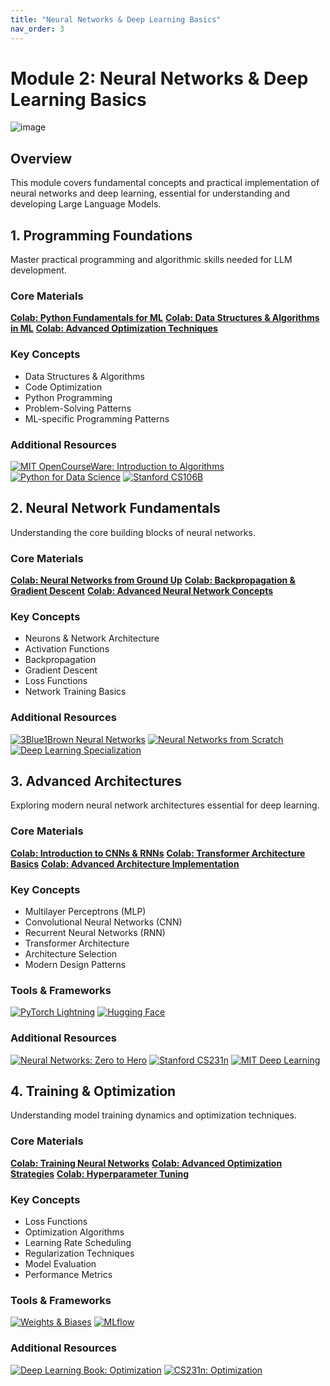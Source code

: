 ```yaml
---
title: "Neural Networks & Deep Learning Basics"
nav_order: 3
---
```



# Module 2: Neural Networks & Deep Learning Basics

![image](https://github.com/user-attachments/assets/c59bce3c-9dea-47b8-8d2a-aadb22662d10)

## Overview
This module covers fundamental concepts and practical implementation of neural networks and deep learning, essential for understanding and developing Large Language Models.

## 1. Programming Foundations
Master practical programming and algorithmic skills needed for LLM development.

### Core Materials
**[Colab: Python Fundamentals for ML](https://colab.research.google.com/drive/...)**
**[Colab: Data Structures & Algorithms in ML](https://colab.research.google.com/drive/...)**
**[Colab: Advanced Optimization Techniques](https://colab.research.google.com/drive/...)**

### Key Concepts
- Data Structures & Algorithms
- Code Optimization
- Python Programming
- Problem-Solving Patterns
- ML-specific Programming Patterns

### Additional Resources
[![MIT OpenCourseWare: Introduction to Algorithms](https://badgen.net/badge/Course/MIT%20Intro%20to%20Algorithms/orange)](https://ocw.mit.edu/courses/6-006-introduction-to-algorithms-spring-2020/)
[![Python for Data Science](https://badgen.net/badge/Course/Python%20for%20Data%20Science/blue)](https://www.edx.org/learn/python/mit-python-for-data-science)
[![Stanford CS106B](https://badgen.net/badge/Course/Stanford%20Programming%20Abstractions/orange)](https://web.stanford.edu/class/cs106b/)

## 2. Neural Network Fundamentals
Understanding the core building blocks of neural networks.

### Core Materials
**[Colab: Neural Networks from Ground Up](https://colab.research.google.com/drive/...)**
**[Colab: Backpropagation & Gradient Descent](https://colab.research.google.com/drive/...)**
**[Colab: Advanced Neural Network Concepts](https://colab.research.google.com/drive/...)**

### Key Concepts
- Neurons & Network Architecture
- Activation Functions
- Backpropagation
- Gradient Descent
- Loss Functions
- Network Training Basics

### Additional Resources
[![3Blue1Brown Neural Networks](https://badgen.net/badge/Video/3Blue1Brown%20Neural%20Networks/red)](https://www.youtube.com/playlist?list=PLZHQObOWTQDNU6R1_67000Dx_ZCJB-3pi)
[![Neural Networks from Scratch](https://badgen.net/badge/Book/Neural%20Networks%20from%20Scratch/purple)](https://nnfs.io/)
[![Deep Learning Specialization](https://badgen.net/badge/Course/Deep%20Learning%20Specialization/blue)](https://www.coursera.org/specializations/deep-learning)

## 3. Advanced Architectures
Exploring modern neural network architectures essential for deep learning.

### Core Materials
**[Colab: Introduction to CNNs & RNNs](https://colab.research.google.com/drive/...)**
**[Colab: Transformer Architecture Basics](https://colab.research.google.com/drive/...)**
**[Colab: Advanced Architecture Implementation](https://colab.research.google.com/drive/...)**

### Key Concepts
- Multilayer Perceptrons (MLP)
- Convolutional Neural Networks (CNN)
- Recurrent Neural Networks (RNN)
- Transformer Architecture
- Architecture Selection
- Modern Design Patterns

### Tools & Frameworks
[![PyTorch Lightning](https://badgen.net/badge/Framework/PyTorch%20Lightning/green)](https://www.pytorchlightning.ai/)
[![Hugging Face](https://badgen.net/badge/Framework/Hugging%20Face/green)](https://huggingface.co/)

### Additional Resources
[![Neural Networks: Zero to Hero](https://badgen.net/badge/Video/Neural%20Networks%3A%20Zero%20to%20Hero/red)](https://youtube.com/playlist?list=PLAqhIrjkxbuWI23v9cThsA9GvCAUhRvKZ)
[![Stanford CS231n](https://badgen.net/badge/Course/Stanford%20CS231n/orange)](http://cs231n.stanford.edu/)
[![MIT Deep Learning](https://badgen.net/badge/Course/MIT%20Deep%20Learning/orange)](http://introtodeeplearning.com/)

## 4. Training & Optimization
Understanding model training dynamics and optimization techniques.

### Core Materials
**[Colab: Training Neural Networks](https://colab.research.google.com/drive/...)**
**[Colab: Advanced Optimization Strategies](https://colab.research.google.com/drive/...)**
**[Colab: Hyperparameter Tuning](https://colab.research.google.com/drive/...)**

### Key Concepts
- Loss Functions
- Optimization Algorithms
- Learning Rate Scheduling
- Regularization Techniques
- Model Evaluation
- Performance Metrics

### Tools & Frameworks
[![Weights & Biases](https://badgen.net/badge/Tool/Weights%20%26%20Biases/blue)](https://wandb.ai/)
[![MLflow](https://badgen.net/badge/Tool/MLflow/blue)](https://mlflow.org/)

### Additional Resources
[![Deep Learning Book: Optimization](https://badgen.net/badge/Book/Deep%20Learning%20Book%3A%20Optimization/purple)](https://www.deeplearningbook.org/contents/optimization.html)
[![CS231n: Optimization](https://badgen.net/badge/Course/CS231n%3A%20Optimization/orange)](http://cs231n.github.io/neural-networks-3/)
